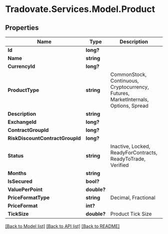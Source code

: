 # Tradovate.Services.Model.Product
## Properties

Name | Type | Description | Notes
------------ | ------------- | ------------- | -------------
**Id** | **long?** |  | [optional] 
**Name** | **string** |  | 
**CurrencyId** | **long?** |  | 
**ProductType** | **string** | CommonStock, Continuous, Cryptocurrency, Futures, MarketInternals, Options, Spread | 
**Description** | **string** |  | 
**ExchangeId** | **long?** |  | 
**ContractGroupId** | **long?** |  | 
**RiskDiscountContractGroupId** | **long?** |  | [optional] 
**Status** | **string** | Inactive, Locked, ReadyForContracts, ReadyToTrade, Verified | 
**Months** | **string** |  | [optional] 
**IsSecured** | **bool?** |  | [optional] 
**ValuePerPoint** | **double?** |  | 
**PriceFormatType** | **string** | Decimal, Fractional | 
**PriceFormat** | **int?** |  | 
**TickSize** | **double?** | Product Tick Size | 

[[Back to Model list]](../README.md#documentation-for-models) [[Back to API list]](../README.md#documentation-for-api-endpoints) [[Back to README]](../README.md)

